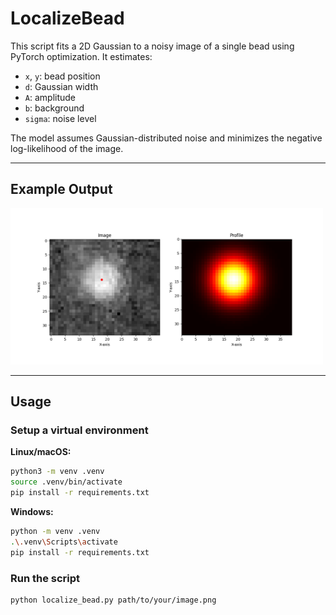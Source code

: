 # LocalizeBead

This script fits a 2D Gaussian to a noisy image of a single bead using PyTorch optimization. It estimates:

- `x`, `y`: bead position  
- `d`: Gaussian width  
- `A`: amplitude  
- `b`: background  
- `sigma`: noise level

The model assumes Gaussian-distributed noise and minimizes the negative log-likelihood of the image.

---

## Example Output

<img src="assets/example.png" alt="Bead localization example" width="500"/>

---

## Usage

### Setup a virtual environment

**Linux/macOS:**
```bash
python3 -m venv .venv
source .venv/bin/activate
pip install -r requirements.txt
```
**Windows:**
```bash
python -m venv .venv
.\.venv\Scripts\activate
pip install -r requirements.txt
```

### Run the script

```bash
python localize_bead.py path/to/your/image.png
```

